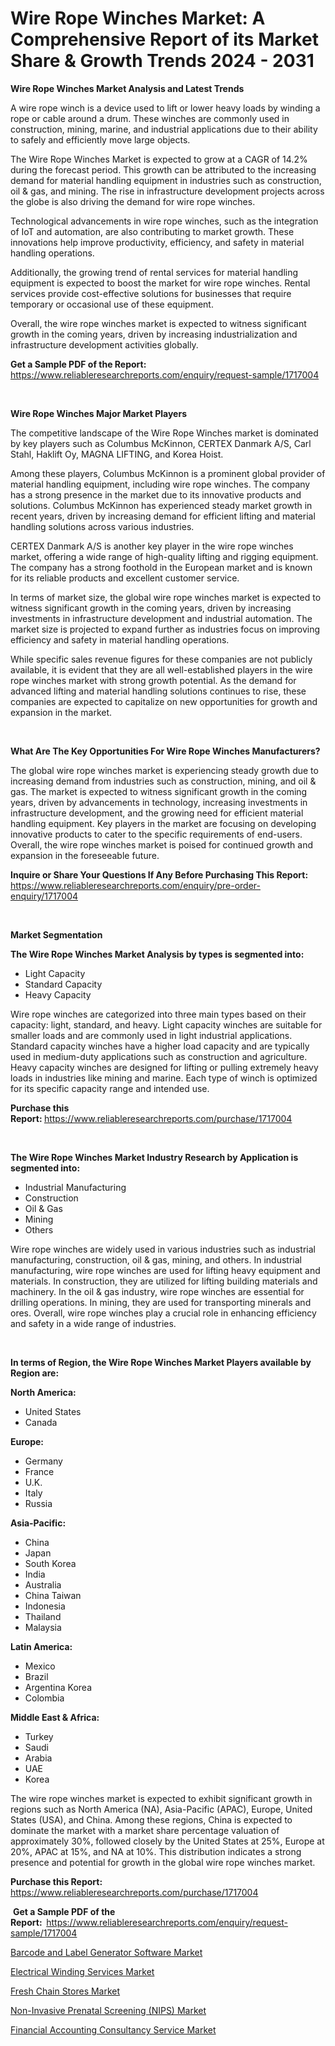 <p><h1>Wire Rope Winches Market: A Comprehensive Report of its Market Share & Growth Trends 2024 - 2031</h1></p><p><strong>Wire Rope Winches Market Analysis and Latest Trends</strong></p>
<p><p>A wire rope winch is a device used to lift or lower heavy loads by winding a rope or cable around a drum. These winches are commonly used in construction, mining, marine, and industrial applications due to their ability to safely and efficiently move large objects.</p><p>The Wire Rope Winches Market is expected to grow at a CAGR of 14.2% during the forecast period. This growth can be attributed to the increasing demand for material handling equipment in industries such as construction, oil & gas, and mining. The rise in infrastructure development projects across the globe is also driving the demand for wire rope winches.</p><p>Technological advancements in wire rope winches, such as the integration of IoT and automation, are also contributing to market growth. These innovations help improve productivity, efficiency, and safety in material handling operations.</p><p>Additionally, the growing trend of rental services for material handling equipment is expected to boost the market for wire rope winches. Rental services provide cost-effective solutions for businesses that require temporary or occasional use of these equipment.</p><p>Overall, the wire rope winches market is expected to witness significant growth in the coming years, driven by increasing industrialization and infrastructure development activities globally.</p></p>
<p><strong>Get a Sample PDF of the Report:&nbsp;</strong> <a href="https://www.reliableresearchreports.com/enquiry/request-sample/1717004">https://www.reliableresearchreports.com/enquiry/request-sample/1717004</a></p>
<p>&nbsp;</p>
<p><strong>Wire Rope Winches Major Market Players</strong></p>
<p><p>The competitive landscape of the Wire Rope Winches market is dominated by key players such as Columbus McKinnon, CERTEX Danmark A/S, Carl Stahl, Haklift Oy, MAGNA LIFTING, and Korea Hoist. </p><p>Among these players, Columbus McKinnon is a prominent global provider of material handling equipment, including wire rope winches. The company has a strong presence in the market due to its innovative products and solutions. Columbus McKinnon has experienced steady market growth in recent years, driven by increasing demand for efficient lifting and material handling solutions across various industries.</p><p>CERTEX Danmark A/S is another key player in the wire rope winches market, offering a wide range of high-quality lifting and rigging equipment. The company has a strong foothold in the European market and is known for its reliable products and excellent customer service.</p><p>In terms of market size, the global wire rope winches market is expected to witness significant growth in the coming years, driven by increasing investments in infrastructure development and industrial automation. The market size is projected to expand further as industries focus on improving efficiency and safety in material handling operations.</p><p>While specific sales revenue figures for these companies are not publicly available, it is evident that they are all well-established players in the wire rope winches market with strong growth potential. As the demand for advanced lifting and material handling solutions continues to rise, these companies are expected to capitalize on new opportunities for growth and expansion in the market.</p></p>
<p>&nbsp;</p>
<p><strong>What Are The Key Opportunities For Wire Rope Winches Manufacturers?</strong></p>
<p><p>The global wire rope winches market is experiencing steady growth due to increasing demand from industries such as construction, mining, and oil & gas. The market is expected to witness significant growth in the coming years, driven by advancements in technology, increasing investments in infrastructure development, and the growing need for efficient material handling equipment. Key players in the market are focusing on developing innovative products to cater to the specific requirements of end-users. Overall, the wire rope winches market is poised for continued growth and expansion in the foreseeable future.</p></p>
<p><strong>Inquire or Share Your Questions If Any Before Purchasing This Report:</strong> <a href="https://www.reliableresearchreports.com/enquiry/pre-order-enquiry/1717004">https://www.reliableresearchreports.com/enquiry/pre-order-enquiry/1717004</a></p>
<p>&nbsp;</p>
<p><strong>Market Segmentation</strong></p>
<p><strong>The Wire Rope Winches Market Analysis by types is segmented into:</strong></p>
<p><ul><li>Light Capacity</li><li>Standard Capacity</li><li>Heavy Capacity</li></ul></p>
<p><p>Wire rope winches are categorized into three main types based on their capacity: light, standard, and heavy. Light capacity winches are suitable for smaller loads and are commonly used in light industrial applications. Standard capacity winches have a higher load capacity and are typically used in medium-duty applications such as construction and agriculture. Heavy capacity winches are designed for lifting or pulling extremely heavy loads in industries like mining and marine. Each type of winch is optimized for its specific capacity range and intended use.</p></p>
<p><strong>Purchase this Report:&nbsp;</strong><a href="https://www.reliableresearchreports.com/purchase/1717004">https://www.reliableresearchreports.com/purchase/1717004</a></p>
<p>&nbsp;</p>
<p><strong>The Wire Rope Winches Market Industry Research by Application is segmented into:</strong></p>
<p><ul><li>Industrial Manufacturing</li><li>Construction</li><li>Oil & Gas</li><li>Mining</li><li>Others</li></ul></p>
<p><p>Wire rope winches are widely used in various industries such as industrial manufacturing, construction, oil & gas, mining, and others. In industrial manufacturing, wire rope winches are used for lifting heavy equipment and materials. In construction, they are utilized for lifting building materials and machinery. In the oil & gas industry, wire rope winches are essential for drilling operations. In mining, they are used for transporting minerals and ores. Overall, wire rope winches play a crucial role in enhancing efficiency and safety in a wide range of industries.</p></p>
<p>&nbsp;</p>
<p><strong>In terms of Region, the Wire Rope Winches Market Players available by Region are:</strong></p>
<p>
    <p> <strong> North America: </strong>
        <ul>
            <li>United States</li>
            <li>Canada</li>
        </ul>
        </p> 
    <p> <strong> Europe: </strong>
        <ul>
            <li>Germany</li>
            <li>France</li>
            <li>U.K.</li>
            <li>Italy</li>
            <li>Russia</li>
        </ul>
        </p> 
    <p> <strong> Asia-Pacific: </strong>
        <ul>
            <li>China</li>
            <li>Japan</li>
            <li>South Korea</li>
            <li>India</li>
            <li>Australia</li>
            <li>China Taiwan</li>
            <li>Indonesia</li>
            <li>Thailand</li>
            <li>Malaysia</li>
        </ul>
        </p> 
    <p> <strong> Latin America: </strong>
        <ul>
            <li>Mexico</li>
            <li>Brazil</li>
            <li>Argentina Korea</li>
            <li>Colombia</li>
        </ul>
        </p> 
    <p> <strong> Middle East & Africa: </strong>
        <ul>
            <li>Turkey</li>
            <li>Saudi</li>
            <li>Arabia</li>
            <li>UAE</li>
            <li>Korea</li>
        </ul>
    </p>
    </p>
<p><p>The wire rope winches market is expected to exhibit significant growth in regions such as North America (NA), Asia-Pacific (APAC), Europe, United States (USA), and China. Among these regions, China is expected to dominate the market with a market share percentage valuation of approximately 30%, followed closely by the United States at 25%, Europe at 20%, APAC at 15%, and NA at 10%. This distribution indicates a strong presence and potential for growth in the global wire rope winches market.</p></p>
<p><strong>Purchase this Report: </strong><a href="https://www.reliableresearchreports.com/purchase/1717004">https://www.reliableresearchreports.com/purchase/1717004</a></p>
<p>&nbsp;<strong>Get a Sample PDF of the Report:&nbsp;&nbsp;</strong><a href="https://www.reliableresearchreports.com/enquiry/request-sample/1717004">https://www.reliableresearchreports.com/enquiry/request-sample/1717004</a></p>
<p><strong></strong></p>
<p><p><a href="https://medium.com/@jamesday5g/analyzing-barcode-and-label-generator-software-market-global-industry-perspective-and-forecast-f566e344078b">Barcode and Label Generator Software Market</a></p><p><a href="https://medium.com/@jamesday5g/electrical-winding-services-market-report-reveals-the-latest-trends-and-growth-opportunities-of-e4f1df7ee92c">Electrical Winding Services Market</a></p><p><a href="https://medium.com/@krish.reportprime/fresh-chain-stores-market-insight-market-trends-growth-forecasted-from-2024-to-2031-47b82f59fbf4">Fresh Chain Stores Market</a></p><p><a href="https://medium.com/@twiladurgan/non-invasive-prenatal-screening-nips-market-comprehensive-assessment-by-type-application-and-d1233348ad31">Non-Invasive Prenatal Screening (NIPS) Market</a></p><p><a href="https://medium.com/@twiladurgan/financial-accounting-consultancy-service-market-analysis-its-cagr-market-segmentation-and-global-b084d7ebb105">Financial Accounting Consultancy Service Market</a></p></p>